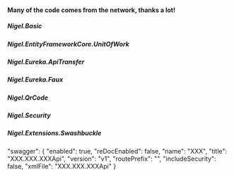 #### Many of the code comes from the network, thanks a lot!

##### Nigel.Basic
##### Nigel.EntityFrameworkCore.UnitOfWork
##### Nigel.Eureka.ApiTransfer
##### Nigel.Eureka.Faux  
##### Nigel.QrCode
##### Nigel.Security

##### Nigel.Extensions.Swashbuckle
 "swagger": {
    "enabled": true,
    "reDocEnabled": false,
    "name": "XXX",
    "title": "XXX.XXX.XXXApi",
    "version": "v1",
    "routePrefix": "",
    "includeSecurity": false,
    "xmlFile": "XXX.XXX.XXXApi"
  }